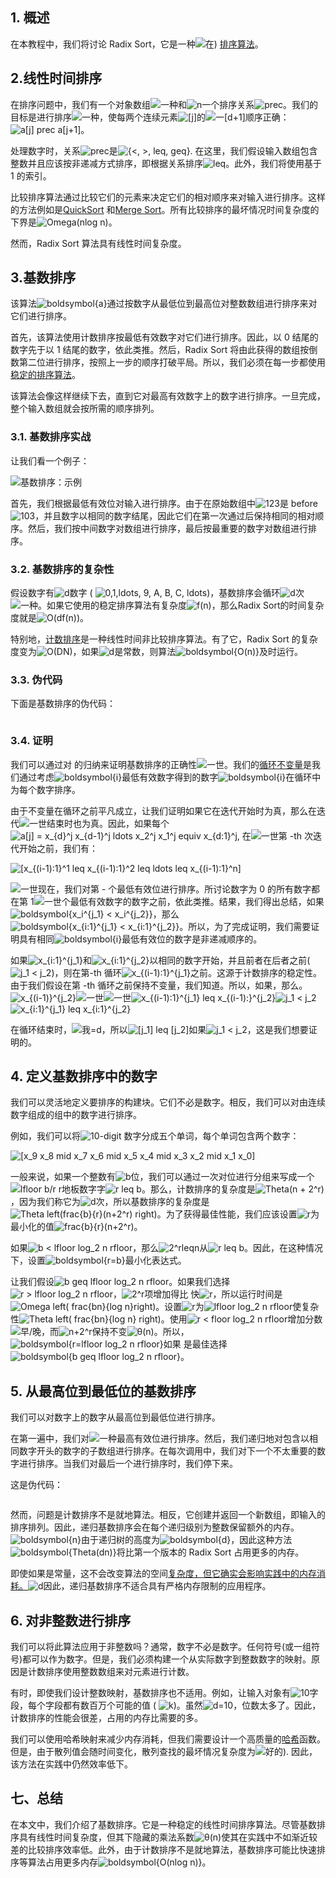 ## 1. 概述

在本教程中，我们将讨论 Radix Sort，它是一种![在)](https://www.baeldung.com/wp-content/ql-cache/quicklatex.com-f8d599809b2f7987726c648086c1981d_l3.svg) [排序算法](https://www.baeldung.com/cs/choose-sorting-algorithm)。

## 2.线性时间排序

在排序问题中，我们有一个对象数组![一种](https://www.baeldung.com/wp-content/ql-cache/quicklatex.com-0e55b0b3943237ccfc96979505679274_l3.svg)和![n](https://www.baeldung.com/wp-content/ql-cache/quicklatex.com-ec4217f4fa5fcd92a9edceba0e708cf7_l3.svg)一个排序关系![prec](https://www.baeldung.com/wp-content/ql-cache/quicklatex.com-40f70a10c99151cc72fcbb57cdd0f8c9_l3.svg)。我们的目标是进行排序![一种](https://www.baeldung.com/wp-content/ql-cache/quicklatex.com-0e55b0b3943237ccfc96979505679274_l3.svg)，使每两个连续元素![[j]](https://www.baeldung.com/wp-content/ql-cache/quicklatex.com-2afd9b90234378f963da9f507a4435cf_l3.svg)的![一[d+1]](https://www.baeldung.com/wp-content/ql-cache/quicklatex.com-37e20c64b8edd2b514fa89635f0306c3_l3.svg)顺序正确：![a[j] prec a[j+1]](https://www.baeldung.com/wp-content/ql-cache/quicklatex.com-dabb03bef5d03f0a4a700f4184f08a73_l3.svg)。

处理数字时，关系![prec](https://www.baeldung.com/wp-content/ql-cache/quicklatex.com-40f70a10c99151cc72fcbb57cdd0f8c9_l3.svg)是![{<, >, leq, geq}](https://www.baeldung.com/wp-content/ql-cache/quicklatex.com-d10290d3c6fcb3e1059522977a1f3d0b_l3.svg). 在这里，我们假设输入数组包含整数并且应该按非递减方式排序，即根据关系排序![leq](https://www.baeldung.com/wp-content/ql-cache/quicklatex.com-6b1bafdb4cc9099d816ba3c561f9de94_l3.svg)。此外，我们将使用基于 1 的索引。

比较排序算法通过比较它们的元素来决定它们的相对顺序来对输入进行排序。这样的方法例如是[QuickSort](https://www.baeldung.com/cs/algorithm-quicksort) 和[Merge Sort](https://www.baeldung.com/cs/quicksort-vs-mergesort)。所有比较排序的最坏情况时间复杂度的下界是![Omega(nlog n)](https://www.baeldung.com/wp-content/ql-cache/quicklatex.com-ac0b83d6e2f5572dd7c03c956cb9db96_l3.svg)。

然而，Radix Sort 算法具有线性时间复杂度。

## 3.基数排序

该算法![boldsymbol{a}](https://www.baeldung.com/wp-content/ql-cache/quicklatex.com-38ff7188a944c8e2283fa3e93cf3727d_l3.svg)通过按数字从最低位到最高位对整数数组进行排序来对它们进行排序。

首先，该算法使用计数排序按最低有效数字对它们进行排序。因此，以 0 结尾的数字先于以 1 结尾的数字，依此类推。然后，Radix Sort 将由此获得的数组按倒数第二位进行排序，按照上一步的顺序打破平局。所以，我们必须在每一步都使用[稳定的排序算法](https://www.baeldung.com/cs/stable-sorting-algorithms)。

该算法会像这样继续下去，直到它对最高有效数字上的数字进行排序。一旦完成，整个输入数组就会按所需的顺序排列。 

### 3.1. 基数排序实战

让我们看一个例子：

![基数排序：示例](https://www.baeldung.com/wp-content/uploads/sites/4/2022/01/Radix-Sort-Example.jpg)

首先，我们根据最低有效位对输入进行排序。由于在原始数组中![123](https://www.baeldung.com/wp-content/ql-cache/quicklatex.com-30a87b6f645e268a556488c16a90495e_l3.svg)是 before ![103](https://www.baeldung.com/wp-content/ql-cache/quicklatex.com-d40afec9b5229eb68ee63d30d9ccafd2_l3.svg)，并且数字以相同的数字结尾，因此它们在第一次通过后保持相同的相对顺序。然后，我们按中间数字对数组进行排序，最后按最重要的数字对数组进行排序。

### 3.2. 基数排序的复杂性

假设数字有![d](https://www.baeldung.com/wp-content/ql-cache/quicklatex.com-b7950117119e0530b9b4632250a915c5_l3.svg)数字 ( ![0,1,ldots, 9, A, B, C, ldots](https://www.baeldung.com/wp-content/ql-cache/quicklatex.com-b9b48d03495836dc17730c62faaf54b4_l3.svg))，基数排序会循环![d](https://www.baeldung.com/wp-content/ql-cache/quicklatex.com-b7950117119e0530b9b4632250a915c5_l3.svg)次![一种](https://www.baeldung.com/wp-content/ql-cache/quicklatex.com-0e55b0b3943237ccfc96979505679274_l3.svg)。如果它使用的稳定排序算法有复杂度![f(n)](https://www.baeldung.com/wp-content/ql-cache/quicklatex.com-0222be892a743dbfc5e23b3638f32af6_l3.svg)，那么Radix Sort的时间复杂度就是![O(df(n))](https://www.baeldung.com/wp-content/ql-cache/quicklatex.com-5605edd871f744c4492844ac4d19dfdf_l3.svg)。

特别地，[计数排序](https://www.baeldung.com/java-counting-sort)是一种线性时间非比较排序算法。有了它，Radix Sort 的复杂度变为![O(DN)](https://www.baeldung.com/wp-content/ql-cache/quicklatex.com-6da948266096de94b0fbc0f12f83fd39_l3.svg)，如果![d](https://www.baeldung.com/wp-content/ql-cache/quicklatex.com-b7950117119e0530b9b4632250a915c5_l3.svg)是常数，则算法![boldsymbol{O(n)}](https://www.baeldung.com/wp-content/ql-cache/quicklatex.com-a284b3d3da9fd25bc7f2dc85bff3fe66_l3.svg)及时运行。

### 3.3. 伪代码

下面是基数排序的伪代码：

```

```

### 3.4. 证明

我们可以通过对 的归纳来证明基数排序的正确性![一世](https://www.baeldung.com/wp-content/ql-cache/quicklatex.com-31318c5dcb226c69e0818e5f7d2422b5_l3.svg)。我们的[循环不变量](https://www.baeldung.com/cs/loop-invariant)是我们通过考虑![boldsymbol{i}](https://www.baeldung.com/wp-content/ql-cache/quicklatex.com-879a961f3662ed2933917d5e76281cd1_l3.svg)最低有效数字得到的数字![boldsymbol{i}](https://www.baeldung.com/wp-content/ql-cache/quicklatex.com-879a961f3662ed2933917d5e76281cd1_l3.svg)在循环中为每个数字排序。

由于不变量在循环之前平凡成立，让我们证明如果它在迭代开始时为真，那么在迭代![一世](https://www.baeldung.com/wp-content/ql-cache/quicklatex.com-31318c5dcb226c69e0818e5f7d2422b5_l3.svg)结束时也为真。因此，如果每个![a[j] = x_{d}^j x_{d-1}^j ldots x_2^j x_1^j equiv x_{d:1}^j](https://www.baeldung.com/wp-content/ql-cache/quicklatex.com-c636b75ffa4fedcac4de6f06acb96112_l3.svg), 在![一世](https://www.baeldung.com/wp-content/ql-cache/quicklatex.com-31318c5dcb226c69e0818e5f7d2422b5_l3.svg)第 -th 次迭代开始之前，我们有：

 ![[x_{(i-1):1}^1 leq x_{(i-1):1}^2 leq ldots leq x_{(i-1):1}^n]](https://www.baeldung.com/wp-content/ql-cache/quicklatex.com-c4ba7674665a2dfa06f72027b2e05f92_l3.svg)

![一世](https://www.baeldung.com/wp-content/ql-cache/quicklatex.com-31318c5dcb226c69e0818e5f7d2422b5_l3.svg)现在，我们对第 - 个最低有效位进行排序。所讨论数字为 0 的所有数字都在第 1![一世](https://www.baeldung.com/wp-content/ql-cache/quicklatex.com-31318c5dcb226c69e0818e5f7d2422b5_l3.svg)个最低有效数字的数字之前，依此类推。结果，我们得出总结，如果![boldsymbol{x_i^{j_1} < x_i^{j_2}}](https://www.baeldung.com/wp-content/ql-cache/quicklatex.com-7cd8461b3cc7fb2597f0ad54e7d764bf_l3.svg)，那么![boldsymbol{x_{i:1}^{j_1} < x_{i:1}^{j_2}}](https://www.baeldung.com/wp-content/ql-cache/quicklatex.com-7a993ef9761473b7b95c15e862cdab60_l3.svg)。所以，为了完成证明，我们需要证明具有相同![boldsymbol{i}](https://www.baeldung.com/wp-content/ql-cache/quicklatex.com-879a961f3662ed2933917d5e76281cd1_l3.svg)最低有效位的数字是非递减顺序的。

如果![x_{i:1}^{j_1}](https://www.baeldung.com/wp-content/ql-cache/quicklatex.com-4122aba61acf4d7c3fd858655446625f_l3.svg)和![x_{i:1}^{j_2}](https://www.baeldung.com/wp-content/ql-cache/quicklatex.com-5651c0cfe75ce319b0716e10763df063_l3.svg)以相同的数字开始，并且前者在后者之前(![j_1 < j_2](https://www.baeldung.com/wp-content/ql-cache/quicklatex.com-1ab7d61c7d8898f27fa4d71cabba040d_l3.svg))，则在第-th 循环![x_{(i-1):1}^{j_1}](https://www.baeldung.com/wp-content/ql-cache/quicklatex.com-936e1e135602a2106678f1a23b7b4814_l3.svg)之前。这源于计数排序的稳定性。由于我们假设在第 -th 循环之前保持不变量，我们知道。所以，如果，那么。![x_{(i-1)}^{j_2}](https://www.baeldung.com/wp-content/ql-cache/quicklatex.com-f76c57fe44117556205b97271ec7e105_l3.svg)![一世](https://www.baeldung.com/wp-content/ql-cache/quicklatex.com-31318c5dcb226c69e0818e5f7d2422b5_l3.svg)![一世](https://www.baeldung.com/wp-content/ql-cache/quicklatex.com-31318c5dcb226c69e0818e5f7d2422b5_l3.svg)![x_{(i-1):1}^{j_1} leq x_{(i-1):}^{j_2}](https://www.baeldung.com/wp-content/ql-cache/quicklatex.com-0938563dad3d16d0a72694738e7c722e_l3.svg)![j_1 < j_2](https://www.baeldung.com/wp-content/ql-cache/quicklatex.com-1ab7d61c7d8898f27fa4d71cabba040d_l3.svg)![x_{i:1}^{j_1} leq x_{i:1}^{j_2}](https://www.baeldung.com/wp-content/ql-cache/quicklatex.com-a2220ba82169eb3243a2d6bdaab91b75_l3.svg)

在循环结束时，![我=d](https://www.baeldung.com/wp-content/ql-cache/quicklatex.com-744237763120a0b0783857f8160b8f7a_l3.svg)，所以![[j_1] leq [j_2]](https://www.baeldung.com/wp-content/ql-cache/quicklatex.com-ed82cb9dd06932e3cc5f9fb1a83fa455_l3.svg)如果![j_1 < j_2](https://www.baeldung.com/wp-content/ql-cache/quicklatex.com-1ab7d61c7d8898f27fa4d71cabba040d_l3.svg)，这是我们想要证明的。

## 4. 定义基数排序中的数字

我们可以灵活地定义要排序的构建块。它们不必是数字。相反，我们可以对由连续数字组成的组中的数字进行排序。

例如，我们可以将![10](https://www.baeldung.com/wp-content/ql-cache/quicklatex.com-f2dd7a07a97336ce3d17ca56d2618366_l3.svg)-digit 数字分成五个单词，每个单词包含两个数字：

 ![[x_9 x_8 mid x_7 x_6 mid x_5 x_4 mid x_3 x_2 mid x_1 x_0]](https://www.baeldung.com/wp-content/ql-cache/quicklatex.com-9abefce1a476e38e9479066288b70ea7_l3.svg)

一般来说，如果一个整数有![b](https://www.baeldung.com/wp-content/ql-cache/quicklatex.com-ad69adf868bc701e561aa555db995f1f_l3.svg)位，我们可以通过一次对位进行分组来写成一个![lfloor b/r r地板](https://www.baeldung.com/wp-content/ql-cache/quicklatex.com-9be2a80ffa694094a6e1095d918efb11_l3.svg)数字字![r leq b](https://www.baeldung.com/wp-content/ql-cache/quicklatex.com-841d8356acc6a0e74d0ad41b4bbb9867_l3.svg)。那么，计数排序的复杂度是![Theta(n + 2^r)](https://www.baeldung.com/wp-content/ql-cache/quicklatex.com-e356c4928fbfcb6fc586fdd23b76b36e_l3.svg)，因为我们称它为![d](https://www.baeldung.com/wp-content/ql-cache/quicklatex.com-b7950117119e0530b9b4632250a915c5_l3.svg)次，所以基数排序的复杂度是![Theta left(frac{b}{r}(n+2^r) right)](https://www.baeldung.com/wp-content/ql-cache/quicklatex.com-15305bf9ab1d8e3a5f87fa2d5f0aacab_l3.svg)。为了获得最佳性能，我们应该设置![r](https://www.baeldung.com/wp-content/ql-cache/quicklatex.com-01bcf7e9e043561da78fecf715c8a46e_l3.svg)为最小化的值![frac{b}{r}(n+2^r)](https://www.baeldung.com/wp-content/ql-cache/quicklatex.com-82190980c1b3e2b5b1c89c71c8605d19_l3.svg)。

如果![b < lfloor log_2 n rfloor](https://www.baeldung.com/wp-content/ql-cache/quicklatex.com-e4932c1dd5c752d36e20f9a896d518ea_l3.svg)，那么![2^rleqn](https://www.baeldung.com/wp-content/ql-cache/quicklatex.com-800358bd89d677732de7fa4659ea0411_l3.svg)从![r leq b](https://www.baeldung.com/wp-content/ql-cache/quicklatex.com-841d8356acc6a0e74d0ad41b4bbb9867_l3.svg)。因此，在这种情况下，设置![boldsymbol{r=b}](https://www.baeldung.com/wp-content/ql-cache/quicklatex.com-28c4c72f592e5a224dbf592050190021_l3.svg)最小化表达式。

让我们假设![b geq lfloor log_2 n rfloor](https://www.baeldung.com/wp-content/ql-cache/quicklatex.com-58466963fb1f20c23f69ebe23c1084b0_l3.svg)。如果我们选择![r > lfloor log_2 n rfloor](https://www.baeldung.com/wp-content/ql-cache/quicklatex.com-50edb32cad219167f8d55b51df5a4831_l3.svg)，![2^r](https://www.baeldung.com/wp-content/ql-cache/quicklatex.com-c3d9cd4e16ee2e3f937d70e7cf7f5112_l3.svg)项增加得比 快![r](https://www.baeldung.com/wp-content/ql-cache/quicklatex.com-01bcf7e9e043561da78fecf715c8a46e_l3.svg)，所以运行时间是![Omega left( frac{bn}{log n}right)](https://www.baeldung.com/wp-content/ql-cache/quicklatex.com-95d694ac1dddd3a046168db330073ff1_l3.svg)。设置![r](https://www.baeldung.com/wp-content/ql-cache/quicklatex.com-01bcf7e9e043561da78fecf715c8a46e_l3.svg)为![lfloor log_2 n rfloor](https://www.baeldung.com/wp-content/ql-cache/quicklatex.com-6b2c347cfb232e734b681bb4e5518f45_l3.svg)使复杂性![Theta left( frac{bn}{log n} right)](https://www.baeldung.com/wp-content/ql-cache/quicklatex.com-36dd426eac0efdbebdd5e4033b7b086c_l3.svg)。使用![r < floor log_2 n rfloor](https://www.baeldung.com/wp-content/ql-cache/quicklatex.com-0e6f0e7db801f4eb031550184323ad68_l3.svg)增加分数![早/晚](https://www.baeldung.com/wp-content/ql-cache/quicklatex.com-f5f7b65c894c1bb5a2f22cd1fe52fd8d_l3.svg)，而![n+2^r](https://www.baeldung.com/wp-content/ql-cache/quicklatex.com-d46c9857ef1ec5b54ddb507b60477caf_l3.svg)保持不变![θ(n)](https://www.baeldung.com/wp-content/ql-cache/quicklatex.com-a16db7eb6251004c0630f3d087531459_l3.svg)。所以，![boldsymbol{r=lfloor log_2 n rfloor}](https://www.baeldung.com/wp-content/ql-cache/quicklatex.com-18d4562baed5e6c13335f5ee9b3e86d6_l3.svg)如果 是最佳选择![boldsymbol{b geq lfloor log_2 n rfloor}](https://www.baeldung.com/wp-content/ql-cache/quicklatex.com-ffd9837a62ba97446cb786fd35f5602e_l3.svg)。

## 5. 从最高位到最低位的基数排序

我们可以对数字上的数字从最高位到最低位进行排序。

在第一遍中，我们对![一种](https://www.baeldung.com/wp-content/ql-cache/quicklatex.com-0e55b0b3943237ccfc96979505679274_l3.svg)最高有效位进行排序。然后，我们递归地对包含以相同数字开头的数字的子数组进行排序。在每次调用中，我们对下一个不太重要的数字进行排序。当我们对最后一个进行排序时，我们停下来。

这是伪代码：

```

```

然而，问题是计数排序不是就地算法。相反，它创建并返回一个新数组，即输入的排序排列。因此，递归基数排序会在每个递归级别为整数保留额外的内存。![boldsymbol{n}](https://www.baeldung.com/wp-content/ql-cache/quicklatex.com-33807c51cda3a8b6397f854effb8c2d3_l3.svg)由于递归树的高度为![boldsymbol{d}](https://www.baeldung.com/wp-content/ql-cache/quicklatex.com-79b4325ac57e8b8a16ee1146c4690b20_l3.svg)，因此这种方法![boldsymbol{Theta(dn)}](https://www.baeldung.com/wp-content/ql-cache/quicklatex.com-ebf7f33ea241bac9b7d3c25c0545aa99_l3.svg)将比第一个版本的 Radix Sort 占用更多的内存。

即使如果是常量，这不会改变算法的空间[复杂度，但它确实会影响实践中的内存消耗。](https://www.baeldung.com/cs/time-vs-space-complexity)![d](https://www.baeldung.com/wp-content/ql-cache/quicklatex.com-b7950117119e0530b9b4632250a915c5_l3.svg)因此，递归基数排序不适合具有严格内存限制的应用程序。

## 6. 对非整数进行排序

我们可以将此算法应用于非整数吗？通常，数字不必是数字。任何符号(或一组符号)都可以作为数字。但是，我们必须构建一个从实际数字到整数数字的映射。原因是计数排序使用整数数组来对元素进行计数。

有时，即使我们设计整数映射，基数排序也不适用。例如，让输入对象有![10](https://www.baeldung.com/wp-content/ql-cache/quicklatex.com-f2dd7a07a97336ce3d17ca56d2618366_l3.svg)字段，每个字段都有数百万个可能的值 ( ![k](https://www.baeldung.com/wp-content/ql-cache/quicklatex.com-d42bc2203d6f76ad01b27ac9acc0bee1_l3.svg))。虽然![d=10](https://www.baeldung.com/wp-content/ql-cache/quicklatex.com-f67265dc823ac374d787cbd3b0aa1649_l3.svg)，位数太多了。因此，计数排序的性能会很差，占用的内存比需要的多。

我们可以使用哈希映射来减少内存消耗，但我们需要设计一个高质量的[哈希](https://www.baeldung.com/cs/hashing)函数。但是，由于散列值会随时间变化，散列查找的最坏情况复杂度为![好的)](https://www.baeldung.com/wp-content/ql-cache/quicklatex.com-149cd2c04463438dcac2637a12317ab2_l3.svg). 因此，该方法在实践中仍然效率低下。

## 七、总结

在本文中，我们介绍了基数排序。它是一种稳定的线性时间排序算法。尽管基数排序具有线性时间复杂度，但其下隐藏的乘法系数![θ(n)](https://www.baeldung.com/wp-content/ql-cache/quicklatex.com-a16db7eb6251004c0630f3d087531459_l3.svg)使其在实践中不如渐近较差的比较排序效率低。此外，由于计数排序不是就地算法，基数排序可能比快速排序等算法占用更多内存![boldsymbol{O(nlog n)}](https://www.baeldung.com/wp-content/ql-cache/quicklatex.com-79499305bcbd0a856a4b89582c404ef2_l3.svg)。